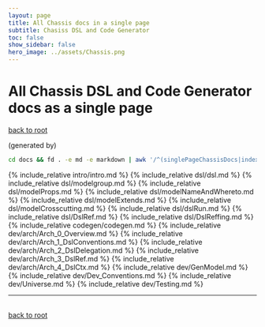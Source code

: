 ```yaml
---
layout: page
title: All Chassis docs in a single page
subtitle: Chasiss DSL and Code Generator
toc: false
show_sidebar: false
hero_image: ../assets/Chassis.png
---
```

# All Chassis DSL and Code Generator docs as a single page

[back to root](.)

(generated by) 

```bash
cd docs && fd . -e md -e markdown | awk '/^(singlePageChassisDocs|index|_posts|blog|about|notDocumented)/ { next; } { print; }' | tac && cd ..
```

{% include_relative intro/intro.md %}
{% include_relative dsl/dsl.md %}
{% include_relative dsl/modelgroup.md %}
{% include_relative dsl/modelProps.md %}
{% include_relative dsl/modelNameAndWhereto.md %}
{% include_relative dsl/modelExtends.md %}
{% include_relative dsl/modelCrosscutting.md %}
{% include_relative dsl/dslRun.md %}
{% include_relative dsl/DslRef.md %}
{% include_relative dsl/DslReffing.md %}
{% include_relative codegen/codegen.md %}
{% include_relative dev/arch/Arch_0_Overview.md %}
{% include_relative dev/arch/Arch_1_DslConventions.md %}
{% include_relative dev/arch/Arch_2_DslDelegation.md %}
{% include_relative dev/arch/Arch_3_DslRef.md %}
{% include_relative dev/arch/Arch_4_DslCtx.md %}
{% include_relative dev/GenModel.md %}
{% include_relative dev/Dev_Conventions.md %}
{% include_relative dev/Universe.md %}
{% include_relative dev/Testing.md %}

<hr/>

<br/>[back to root](.)
